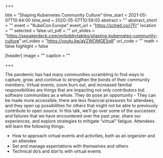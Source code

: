 +++

title = "Shaping Kubernetes Community Culture"
time_start = 2021-05-07T10:44:00
time_end = 2020-05-07T10:59:00
abstract = ""
abstract_short = ""
event = "KubeCon Europe"
event_url = "https://sched.co/j7Fr"
location = ""
selected = false
url_pdf = ""
url_slides = "https://speakerdeck.com/mrbobbytables/shaping-kubernetes-community-culture"
url_video = "https://youtu.be/aVZWOMGE5q8"
url_code = ""
math = false
highlight = false

[header]
image = ""
caption = ""

+++

The pandemic has had many communities scrambling to find ways to capture, grow, and continue to
strengthen the bonds of their community members. Virtual events, zoom burn out, and increased
familial responsibilities are things that are impacting not only contributors but software
communities as a whole. They do pose an opportunity - They can be made more accessible, there are
less financial pressures for attendees, and they open up possibilities for others that might not be
able to previously contribute to open source. In this talk, we’ll go over some of the successes and
failures that we have encountered over the past year, share our experiences, and explore strategies
to mitigate “virtual” fatigue. Attendees will learn the following things:
- How to approach virtual events and activities, both as an organizer and an attendee
- Set and manage expectations with themselves and others 
- Technical do’s and don’ts with virtual events
